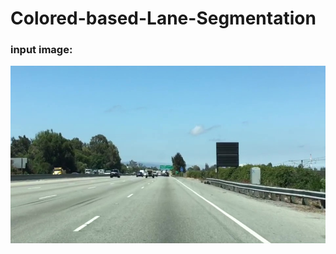 # Colored-based-Lane-Segmentation

### input image:

![input](https://github.com/gabir-yusuf/lane-segmentation-using-colors/blob/master/test.jpg)
